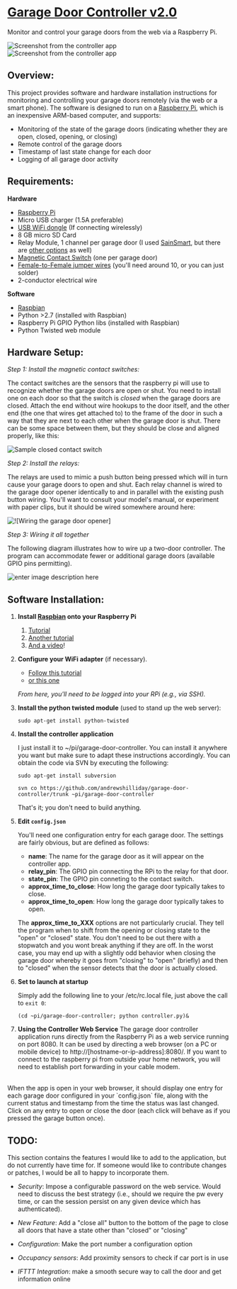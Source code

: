 [Garage Door Controller v2.0](https://github.com/andrewshilliday/garage-door-controller)
======================

Monitor and control your garage doors from the web via a Raspberry Pi.

![Screenshot from the controller app][1] &nbsp; ![Screenshot from the controller app][2]

Overview:
---------

This project provides software and hardware installation instructions for monitoring and controlling your garage doors remotely (via the web or a smart phone). The software is designed to run on a [Raspberry Pi](www.raspberrypi.org), which is an inexpensive ARM-based computer, and supports:
* Monitoring of the state of the garage doors (indicating whether they are open, closed, opening, or closing)
* Remote control of the garage doors
* Timestamp of last state change for each door
* Logging of all garage door activity

Requirements:
-----

**Hardware**

* [Raspberry Pi](http://www.raspberrypi.org)
* Micro USB charger (1.5A preferable)
* [USB WiFi dongle](http://amzn.com/B003MTTJOY) (If connecting wirelessly)
* 8 GB micro SD Card
* Relay Module, 1 channel per garage door (I used [SainSmart](http://amzn.com/B0057OC6D8 ), but there are [other options](http://amzn.com/B00DIMGFHY) as well)
* [Magnetic Contact Switch](http://amzn.com/B006VK6YLC) (one per garage door)
* [Female-to-Female jumper wires](http://amzn.com/B007XPSVMY) (you'll need around 10, or you can just solder)
* 2-conductor electrical wire

**Software**

* [Raspbian](http://www.raspbian.org/)
* Python >2.7 (installed with Raspbian)
* Raspberry Pi GPIO Python libs (installed with Raspbian)
* Python Twisted web module

Hardware Setup:
------

*Step 1: Install the magnetic contact switches:*

The contact switches are the sensors that the raspberry pi will use to recognize whether the garage doors are open or shut.  You need to install one on each door so that the switch is *closed* when the garage doors are closed.  Attach the end without wire hookups to the door itself, and the other end (the one that wires get attached to) to the frame of the door in such a way that they are next to each other when the garage door is shut.  There can be some space between them, but they should be close and aligned properly, like this:

![Sample closed contact switch][3]

*Step 2: Install the relays:*

The relays are used to mimic a push button being pressed which will in turn cause your garage doors to open and shut.  Each relay channel is wired to the garage door opener identically to and in parallel with the existing push button wiring.  You'll want to consult your model's manual, or experiment with paper clips, but it should be wired somewhere around here:

![!\[Wiring the garage door opener\]][4]
    
*Step 3: Wiring it all together*

The following diagram illustrates how to wire up a two-door controller.  The program can accommodate fewer or additional garage doors (available GPIO pins permitting).

![enter image description here][5]

Software Installation:
-----

1. **Install [Raspbian](http://www.raspbian.org/) onto your Raspberry Pi**
    1. [Tutorial](http://www.raspberrypi.org/wp-content/uploads/2012/12/quick-start-guide-v1.1.pdf)
    2. [Another tutorial](http://www.andrewmunsell.com/blog/getting-started-raspberry-pi-install-raspbian)
    3.  [And a video](http://www.youtube.com/watch?v=aTQjuDfEGWc)!

2. **Configure your WiFi adapter** (if necessary).
    
    - [Follow this tutorial](http://www.frodebang.com/post/how-to-install-the-edimax-ew-7811un-wifi-adapter-on-the-raspberry-pi)
    - [or this one](http://www.youtube.com/watch?v=oGbDawnqbP4)

    *From here, you'll need to be logged into your RPi (e.g., via SSH).*

3. **Install the python twisted module** (used to stand up the web server):

    `sudo apt-get install python-twisted`
    
4. **Install the controller application**
        
    I just install it to ~/pi/garage-door-controller.  You can install it anywhere you want but make sure to adapt these instructions accordingly. You can obtain the code via SVN by executing the following:
    
    `sudo apt-get install subversion`

    `svn co https://github.com/andrewshilliday/garage-door-controller/trunk ~pi/garage-door-controller`
    
    That's it; you don't need to build anything.

5.  **Edit `config.json`**
    
    You'll need one configuration entry for each garage door.  The settings are fairly obvious, but are defined as follows:
    - **name**: The name for the garage door as it will appear on the controller app.
    - **relay_pin**: The GPIO pin connecting the RPi to the relay for that door.
    - **state_pin**: The GPIO pin conneting to the contact switch.
    - **approx_time_to_close**: How long the garage door typically takes to close.
    - **approx_time_to_open**: How long the garage door typically takes to open.

    The **approx_time_to_XXX** options are not particularly crucial.  They tell the program when to shift from the opening or closing state to the "open" or "closed" state.  You don't need to be out there with a stopwatch and you wont break anything if they are off.  In the worst case, you may end up with a slightly odd behavior when closing the garage door whereby it goes from "closing" to "open" (briefly) and then to "closed" when the sensor detects that the door is actually closed.

        
6.  **Set to launch at startup**

    Simply add the following line to your /etc/rc.local file, just above the call to `exit 0`:
    
    `(cd ~pi/garage-door-controller; python controller.py)&`
    
7. **Using the Controller Web Service**
The garage door controller application runs directly from the Raspberry Pi as a web service running on port 8080.  It can be used by directing a web browser (on a PC or mobile device) to http://[hostname-or-ip-address]:8080/.  If you want to connect to the raspberry pi from outside your home network, you will need to establish port forwarding in your cable modem.  
<br>
When the app is open in your web browser, it should display one entry for each garage door configured in your `config.json` file, along with the current status and timestamp from the time the status was last changed.  Click on any entry to open or close the door (each click will behave as if you pressed the garage button once).

TODO:
----------  
This section contains the features I would like to add to the application, but do not currently have time for.  If someone would like to contribute changes or patches, I would be all to happy to incorporate them.

* *Security*: Impose a configurable password on the web service.  Would need to discuss the best strategy (i.e., should we require the pw every time, or can the session persist on any given device which has authenticated).
* *New Feature*: Add a "close all" button to the bottom of the page to close all doors that have a state other than "closed" or "closing"
* *Configuration*: Make the port number a configuration option
* *Occupancy sensors*: Add proximity sensors to check if car port is in use
* *IFTTT Integration*: make a smooth secure way to call the door and get information online


  [1]: http://i.imgur.com/rDx9YIt.png
  [2]: http://i.imgur.com/bfjx9oy.png
  [3]: http://i.imgur.com/vPHx7kF.png
  [4]: http://i.imgur.com/AkNl6FI.jpg
  [5]: http://i.imgur.com/48bpyG0.png
  

